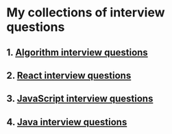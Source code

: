 # My collections of interview questions

## 1. [Algorithm interview questions](./Algorithms/README.md)
## 2. [React interview questions](./React/README.md)
## 3. [JavaScript interview questions](./Javascript/README.md)
## 4. [Java interview questions](./Java/README.md)
